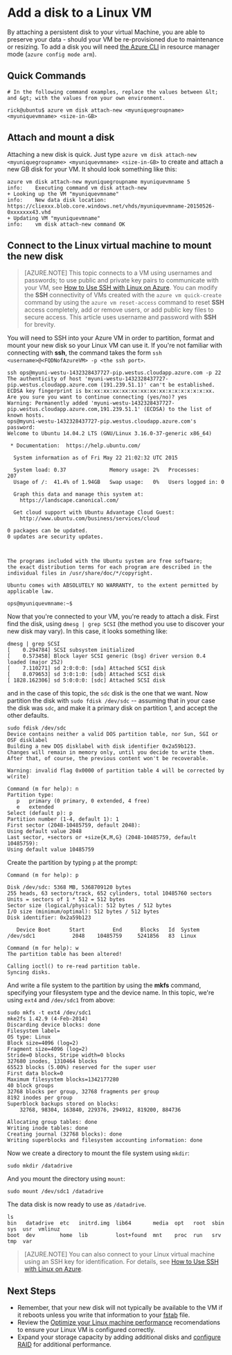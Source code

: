 <properties
	pageTitle="Add a disk to Linux VM | Microsoft Azure"
	description="Learn to add a persistent disk to your Linux VM"
	keywords="linux virtual machine,add resource disk"
	services="virtual-machines-linux"
	documentationCenter=""
	authors="rickstercdn"
	manager="timlt"
	editor="tysonn"
	tags="azure-resource-manager" />

<tags
	ms.service="virtual-machines-linux"
	ms.topic="get-started-article"
	ms.workload="infrastructure-services"
	ms.tgt_pltfrm="vm-linux"
	ms.devlang="na"
	ms.date="03/01/2016"
	ms.author="rclaus"/>

# Add a disk to a Linux VM

By attaching a persistent disk to your virtual Machine, you are able to preserve your data - should your VM be re-provisioned due to maintenance or resizing.  To add a disk you will need [the Azure CLI](https://azure.microsoft.com/en-us/documentation/articles/xplat-cli-install/) in resource manager mode (`azure config mode arm`).

## Quick Commands

```
# In the following command examples, replace the values between &lt; and &gt; with the values from your own environment.

rick@ubuntu$ azure vm disk attach-new <myuniquegroupname> <myuniquevmname> <size-in-GB>
```

## Attach and mount a disk

Attaching a new disk is quick. Just type `azure vm disk attach-new <myuniquegroupname> <myuniquevmname> <size-in-GB>` to create and attach a new GB disk for your VM. It should look something like this:

	azure vm disk attach-new myuniquegroupname myuniquevmname 5
	info:    Executing command vm disk attach-new
	+ Looking up the VM "myuniquevmname"
	info:    New data disk location: https://cliexxx.blob.core.windows.net/vhds/myuniquevmname-20150526-0xxxxxxx43.vhd
	+ Updating VM "myuniquevmname"
	info:    vm disk attach-new command OK


## Connect to the Linux virtual machine to mount the new disk


> [AZURE.NOTE] This topic connects to a VM using usernames and passwords; to use public and private key pairs to communicate with your VM, see [How to Use SSH with Linux on Azure](virtual-machines-linux-ssh-from-linux.md). You can modify the **SSH** connectivity of VMs created with the `azure vm quick-create` command by using the `azure vm reset-access` command to reset **SSH** access completely, add or remove users, or add public key files to secure access. This article uses username and password with **SSH** for brevity.

You will need to SSH into your Azure VM in order to partition, format and mount your new disk so your Linux VM can use it. If you're not familiar with connecting with **ssh**, the command takes the form `ssh <username>@<FQDNofAzureVM> -p <the ssh port>`.

	ssh ops@myuni-westu-1432328437727-pip.westus.cloudapp.azure.com -p 22
	The authenticity of host 'myuni-westu-1432328437727-pip.westus.cloudapp.azure.com (191.239.51.1)' can't be established.
	ECDSA key fingerprint is bx:xx:xx:xx:xx:xx:xx:xx:xx:x:x:x:x:x:x:xx.
	Are you sure you want to continue connecting (yes/no)? yes
	Warning: Permanently added 'myuni-westu-1432328437727-pip.westus.cloudapp.azure.com,191.239.51.1' (ECDSA) to the list of known hosts.
	ops@myuni-westu-1432328437727-pip.westus.cloudapp.azure.com's password:
	Welcome to Ubuntu 14.04.2 LTS (GNU/Linux 3.16.0-37-generic x86_64)

	 * Documentation:  https://help.ubuntu.com/

	  System information as of Fri May 22 21:02:32 UTC 2015

	  System load: 0.37              Memory usage: 2%   Processes:       207
	  Usage of /:  41.4% of 1.94GB   Swap usage:   0%   Users logged in: 0

	  Graph this data and manage this system at:
	    https://landscape.canonical.com/

	  Get cloud support with Ubuntu Advantage Cloud Guest:
	    http://www.ubuntu.com/business/services/cloud

	0 packages can be updated.
	0 updates are security updates.



	The programs included with the Ubuntu system are free software;
	the exact distribution terms for each program are described in the
	individual files in /usr/share/doc/*/copyright.

	Ubuntu comes with ABSOLUTELY NO WARRANTY, to the extent permitted by
	applicable law.

	ops@myuniquevmname:~$

Now that you're connected to your VM, you're ready to attach a disk.  First find the disk, using `dmesg | grep SCSI` (the method you use to discover your new disk may vary). In this case, it looks something like:

	dmesg | grep SCSI
	[    0.294784] SCSI subsystem initialized
	[    0.573458] Block layer SCSI generic (bsg) driver version 0.4 loaded (major 252)
	[    7.110271] sd 2:0:0:0: [sda] Attached SCSI disk
	[    8.079653] sd 3:0:1:0: [sdb] Attached SCSI disk
	[ 1828.162306] sd 5:0:0:0: [sdc] Attached SCSI disk

and in the case of this topic, the `sdc` disk is the one that we want. Now partition the disk with `sudo fdisk /dev/sdc` -- assuming that in your case the disk was `sdc`, and make it a primary disk on partition 1, and accept the other defaults.

	sudo fdisk /dev/sdc
	Device contains neither a valid DOS partition table, nor Sun, SGI or OSF disklabel
	Building a new DOS disklabel with disk identifier 0x2a59b123.
	Changes will remain in memory only, until you decide to write them.
	After that, of course, the previous content won't be recoverable.

	Warning: invalid flag 0x0000 of partition table 4 will be corrected by w(rite)

	Command (m for help): n
	Partition type:
	   p   primary (0 primary, 0 extended, 4 free)
	   e   extended
	Select (default p): p
	Partition number (1-4, default 1): 1
	First sector (2048-10485759, default 2048):
	Using default value 2048
	Last sector, +sectors or +size{K,M,G} (2048-10485759, default 10485759):
	Using default value 10485759

Create the partition by typing `p` at the prompt:

	Command (m for help): p

	Disk /dev/sdc: 5368 MB, 5368709120 bytes
	255 heads, 63 sectors/track, 652 cylinders, total 10485760 sectors
	Units = sectors of 1 * 512 = 512 bytes
	Sector size (logical/physical): 512 bytes / 512 bytes
	I/O size (minimum/optimal): 512 bytes / 512 bytes
	Disk identifier: 0x2a59b123

	   Device Boot      Start         End      Blocks   Id  System
	/dev/sdc1            2048    10485759     5241856   83  Linux

	Command (m for help): w
	The partition table has been altered!

	Calling ioctl() to re-read partition table.
	Syncing disks.

And write a file system to the partition by using the **mkfs** command, specifying your filesystem type and the device name. In this topic, we're using `ext4` and `/dev/sdc1` from above:

	sudo mkfs -t ext4 /dev/sdc1
	mke2fs 1.42.9 (4-Feb-2014)
	Discarding device blocks: done
	Filesystem label=
	OS type: Linux
	Block size=4096 (log=2)
	Fragment size=4096 (log=2)
	Stride=0 blocks, Stripe width=0 blocks
	327680 inodes, 1310464 blocks
	65523 blocks (5.00%) reserved for the super user
	First data block=0
	Maximum filesystem blocks=1342177280
	40 block groups
	32768 blocks per group, 32768 fragments per group
	8192 inodes per group
	Superblock backups stored on blocks:
		32768, 98304, 163840, 229376, 294912, 819200, 884736

	Allocating group tables: done
	Writing inode tables: done
	Creating journal (32768 blocks): done
	Writing superblocks and filesystem accounting information: done

Now we create a directory to mount the file system using `mkdir`:

	sudo mkdir /datadrive

And you mount the directory using `mount`:

	sudo mount /dev/sdc1 /datadrive

The data disk is now ready to use as `/datadrive`.

	ls
	bin   datadrive  etc   initrd.img  lib64       media  opt   root  sbin  sys  usr  vmlinuz
	boot  dev        home  lib         lost+found  mnt    proc  run   srv   tmp  var

> [AZURE.NOTE] You can also connect to your Linux virtual machine using an SSH key for identification. For details, see [How to Use SSH with Linux on Azure](virtual-machines-linux-ssh-from-linux.md).

## Next Steps

- Remember, that your new disk will not typically be available to the VM if it reboots unless you write that information to your [fstab](http://en.wikipedia.org/wiki/Fstab) file.
- Review the [Optimize your Linux machine performance](virtual-machines-linux-optimization.md) recomendations to ensure your Linux VM is configured correctly.
- Expand your storage capacity by adding additional disks and [configure RAID](virtual-machines-linux-configure-raid.md) for additional performance.

